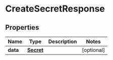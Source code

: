 

# CreateSecretResponse


## Properties

| Name | Type | Description | Notes |
|------------ | ------------- | ------------- | -------------|
|**data** | [**Secret**](Secret.md) |  |  [optional] |



